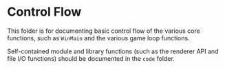 # Control Flow

This folder is for documenting basic control flow of the various core functions,
such as `WinMain` and the various game loop functions.

Self-contained module and library functions (such as the renderer API and file I/O functions)
should be documented in the `code` folder.